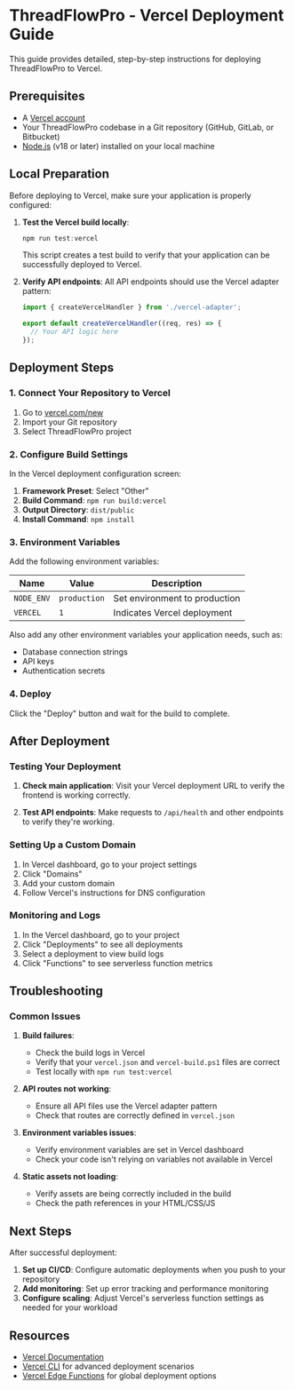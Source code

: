 # ThreadFlowPro - Vercel Deployment Guide

This guide provides detailed, step-by-step instructions for deploying ThreadFlowPro to Vercel.

## Prerequisites

- A [Vercel account](https://vercel.com/signup)
- Your ThreadFlowPro codebase in a Git repository (GitHub, GitLab, or Bitbucket)
- [Node.js](https://nodejs.org/) (v18 or later) installed on your local machine

## Local Preparation

Before deploying to Vercel, make sure your application is properly configured:

1. **Test the Vercel build locally**:
   ```powershell
   npm run test:vercel
   ```

   This script creates a test build to verify that your application can be successfully deployed to Vercel.

2. **Verify API endpoints**:
   All API endpoints should use the Vercel adapter pattern:
   ```typescript
   import { createVercelHandler } from './vercel-adapter';
   
   export default createVercelHandler((req, res) => {
     // Your API logic here
   });
   ```

## Deployment Steps

### 1. Connect Your Repository to Vercel

1. Go to [vercel.com/new](https://vercel.com/new)
2. Import your Git repository
3. Select ThreadFlowPro project

### 2. Configure Build Settings

In the Vercel deployment configuration screen:

1. **Framework Preset**: Select "Other"
2. **Build Command**: `npm run build:vercel`
3. **Output Directory**: `dist/public`
4. **Install Command**: `npm install`

### 3. Environment Variables

Add the following environment variables:

| Name | Value | Description |
|------|-------|-------------|
| `NODE_ENV` | `production` | Set environment to production |
| `VERCEL` | `1` | Indicates Vercel deployment |

Also add any other environment variables your application needs, such as:
- Database connection strings
- API keys
- Authentication secrets

### 4. Deploy

Click the "Deploy" button and wait for the build to complete.

## After Deployment

### Testing Your Deployment

1. **Check main application**:
   Visit your Vercel deployment URL to verify the frontend is working correctly.

2. **Test API endpoints**:
   Make requests to `/api/health` and other endpoints to verify they're working.

### Setting Up a Custom Domain

1. In Vercel dashboard, go to your project settings
2. Click "Domains"
3. Add your custom domain
4. Follow Vercel's instructions for DNS configuration

### Monitoring and Logs

1. In the Vercel dashboard, go to your project
2. Click "Deployments" to see all deployments
3. Select a deployment to view build logs
4. Click "Functions" to see serverless function metrics

## Troubleshooting

### Common Issues

1. **Build failures**:
   - Check the build logs in Vercel
   - Verify that your `vercel.json` and `vercel-build.ps1` files are correct
   - Test locally with `npm run test:vercel`

2. **API routes not working**:
   - Ensure all API files use the Vercel adapter pattern
   - Check that routes are correctly defined in `vercel.json`

3. **Environment variables issues**:
   - Verify environment variables are set in Vercel dashboard
   - Check your code isn't relying on variables not available in Vercel

4. **Static assets not loading**:
   - Verify assets are being correctly included in the build
   - Check the path references in your HTML/CSS/JS

## Next Steps

After successful deployment:

1. **Set up CI/CD**: Configure automatic deployments when you push to your repository
2. **Add monitoring**: Set up error tracking and performance monitoring
3. **Configure scaling**: Adjust Vercel's serverless function settings as needed for your workload

## Resources

- [Vercel Documentation](https://vercel.com/docs)
- [Vercel CLI](https://vercel.com/cli) for advanced deployment scenarios
- [Vercel Edge Functions](https://vercel.com/features/edge-functions) for global deployment options 